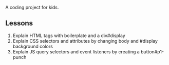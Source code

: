 A coding project for kids.

## Lessons

1. Explain HTML tags with boilerplate and a div#display
2. Explain CSS selectors and attributes by changing body and #display background colors
3. Explain JS query selectors and event listeners by creating a button#p1-punch
